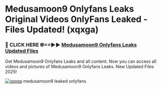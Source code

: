 # Medusamoon9 Onlyfans Leaks Original Videos 0nlyFans Leaked - Files Updated! (xqxga)

<h3>🔴 CLICK HERE 🌐==►► <a href="https://tinyurl.com/4seja8ks" rel="nofollow">Medusamoon9 Onlyfans Leaks Updated Files</a></h3>

Get Medusamoon9 Onlyfans Leaks and all content. Now you can access all videos and pictures of Medusamoon9 Onlyfans Leaks. New Updated Files 2025!

[![xqxga](https://i.imgur.com/EWjZXRe.gif)](https://tinyurl.com/4seja8ks)
medusamoon9 leaked onlyfans